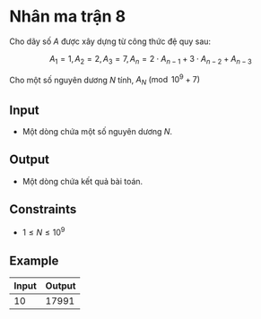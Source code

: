 # Nhân ma trận 8

Cho dãy số $A$ được xây dựng từ công thức đệ quy sau:

$$
A_1=1, A_2=2, A_3=7, A_n=2\cdot A_{n-1}+3\cdot A_{n-2}+A_{n-3}
$$

Cho một số nguyên dương $N$ tính, $A_N\pmod{10^9+7}$

## Input

- Một dòng chứa một số nguyên dương $N$.

## Output

- Một dòng chứa kết quả bài toán.

## Constraints

- $1\le N\le 10^9$

## Example

|Input|Output|
|-|-|
|10|17991|
